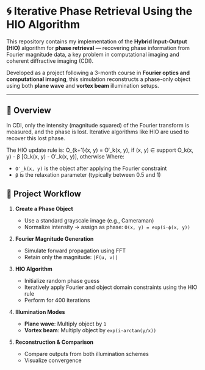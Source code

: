# 🌀 Iterative Phase Retrieval Using the HIO Algorithm

This repository contains my implementation of the **Hybrid Input-Output (HIO)** algorithm for **phase retrieval** — recovering phase information from Fourier magnitude data, a key problem in computational imaging and coherent diffractive imaging (CDI).

Developed as a project following a 3-month course in **Fourier optics and computational imaging**, this simulation reconstructs a phase-only object using both **plane wave** and **vortex beam** illumination setups.

---

## 🧠 Overview

In CDI, only the intensity (magnitude squared) of the Fourier transform is measured, and the phase is lost. Iterative algorithms like HIO are used to recover this lost phase.

The HIO update rule is:
O_{k+1}(x, y) = O′_k(x, y),                            if (x, y) ∈ support
O_k(x, y) - β [O_k(x, y) - O′_k(x, y)], otherwise
Where:
- `O′_k(x, y)` is the object after applying the Fourier constraint
- `β` is the relaxation parameter (typically between 0.5 and 1)


## 🧪 Project Workflow

1. **Create a Phase Object**  
   - Use a standard grayscale image (e.g., Cameraman)
   - Normalize intensity → assign as phase: `O(x, y) = exp(i·ϕ(x, y))`

2. **Fourier Magnitude Generation**  
   - Simulate forward propagation using FFT
   - Retain only the magnitude: `|F(u, v)|`

3. **HIO Algorithm**  
   - Initialize random phase guess  
   - Iteratively apply Fourier and object domain constraints using the HIO rule  
   - Perform for 400 iterations

4. **Illumination Modes**  
   - **Plane wave**: Multiply object by `1`  
   - **Vortex beam**: Multiply object by `exp(i·arctan(y/x))`

5. **Reconstruction & Comparison**  
   - Compare outputs from both illumination schemes  
   - Visualize convergence

  
